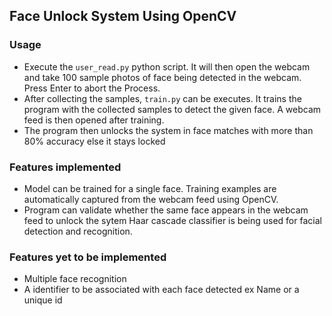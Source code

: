 ## **Face Unlock System Using OpenCV**

### Usage
 - Execute the `user_read.py` python script. It will then open the webcam and
   take 100 sample photos of face being detected in the webcam. Press
   Enter to abort the Process.
 - After collecting the samples, `train.py` can be executes. It trains
   the program with the collected samples to detect the given face. A
   webcam feed is then opened after training.
 - The program then unlocks the system in face matches with more than
   80% accuracy else it stays locked
   
 ### Features implemented
 - Model can be trained for a single face. Training examples are
   automatically captured from the webcam feed using OpenCV.
 - Program can validate whether the same face appears in the webcam feed
   to unlock the sytem Haar cascade classifier is being used for facial
   detection and recognition.
   
### Features yet to be implemented
 - Multiple face recognition
 - A identifier to be associated with each face detected ex Name or a
   unique id

   
   

